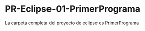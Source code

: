 # PR-Eclipse-01-PrimerPrograma
La carpeta completa del proyecto de eclipse es [PrimerPrograma](https://github.com/smefrag2310/PR-Eclipse-01-PrimerPrograma/commit/e7844d8f7bb5588742b93473b0be9a0233d6bbbb)
